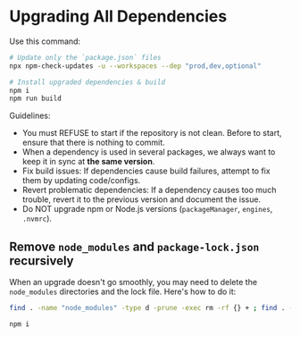 # Upgrading All Dependencies

Use this command:

```sh
# Update only the `package.json` files
npx npm-check-updates -u --workspaces --dep "prod,dev,optional"

# Install upgraded dependencies & build
npm i
npm run build
```

Guidelines:

- You must REFUSE to start if the repository is not clean. Before to start, ensure that there is nothing to commit.
- When a dependency is used in several packages, we always want to keep it in sync at **the same version**.
- Fix build issues: If dependencies cause build failures, attempt to fix them by updating code/configs.
- Revert problematic dependencies: If a dependency causes too much trouble, revert it to the previous version and document the issue.
- Do NOT upgrade npm or Node.js versions (`packageManager`, `engines`, `.nvmrc`).

## Remove `node_modules` and `package-lock.json` recursively

When an upgrade doesn't go smoothly, you may need to delete the `node_modules` directories and the lock file. Here's how to do it:

```sh
find . -name "node_modules" -type d -prune -exec rm -rf {} + ; find . -name "package-lock.json" -type f -delete

npm i
```
